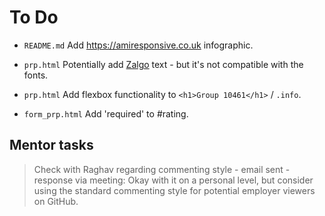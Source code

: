 # To Do

- `README.md` Add https://amiresponsive.co.uk infographic.

- `prp.html` Potentially add [Zalgo](https://zalgo.org) text - but it's not compatible with the fonts.

- `prp.html` Add flexbox functionality to `<h1>Group 10461</h1>` / `.info`.

- `form_prp.html` Add 'required' to #rating.

## Mentor tasks

>Check with Raghav regarding commenting style - email sent - response via meeting: Okay with it on a personal level, but consider using the standard commenting style for potential employer viewers on GitHub.